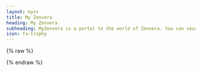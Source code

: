 ```yaml
---
layout: myzv
title: My Zenvera
heading: My Zenvera
subheading: MyZenvera is a portal to the world of Zenvera. You can search for any player or guild on the server, view the dueling rankings, or check the current status of faction towns.
icon: fa-trophy
---
```

{% raw %}
<p id="guildsize"></p>
<p id="playerduel"></p>
<p id="playermurderers"></p>
<p id="guildmurderers"></p>
<script>$.get('https://myzv.herokuapp.com', function( data ) { $( '#psubheading' ).append( " " ); $( '#psubheading' ).append( data ); });</script>
<script>$.get('https://myzv.herokuapp.com/guilds-size.php', function( data ) { $( '#guildsize' ).html( data ); });</script>
<script>$.get('https://myzv.herokuapp.com/players-duelists.php', function( data ) { $( '#playerduel' ).html( data ); });</script>
<script>$.get('https://myzv.herokuapp.com/players-murderers.php', function( data ) { $( '#playermurderers' ).html( data ); });</script>
<script>$.get('https://myzv.herokuapp.com/guilds-murderers.php', function( data ) { $( '#guildmurderers' ).html( data ); });</script>
{% endraw %}
